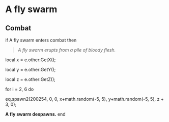 # A fly swarm
## Combat

if  A fly swarm enters combat  then


>*A fly swarm erupts from a pile of bloody flesh.*



local x = e.other:GetX();


local y = e.other:GetY();


local z = e.other:GetZ();





for i = 2, 6 do



eq.spawn2(200254, 0, 0, x+math.random(-5, 5), y+math.random(-5, 5), z + 3, 0);






**A fly swarm despawns.**
end
